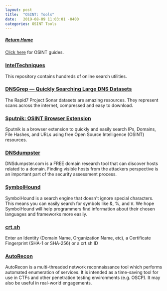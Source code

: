 ```yaml
---
layout: post
title:  "OSINT: Tools"
date:   2019-08-09 11:03:01 -0400
categories: OSINT Tools
---
```

##### [Return Home](https://thegetch.github.io/penetration/testing/resources/2019/08/09/Home/)

[Click here](https://thegetch.github.io/PenetrationTestingResources/OSINT) for OSINT guides.

### [IntelTechniques](https://inteltechniques.com/menu.html)

This repository contains hundreds of online search utilities.

### [DNSGrep — Quickly Searching Large DNS Datasets](https://blog.erbbysam.com/index.php/2019/02/09/dnsgrep/)

The Rapid7 Project Sonar datasets are amazing resources. They represent scans across the internet, compressed and easy to download.

### [Sputnik: OSINT Browser Extension](https://medium.com/bugbountywriteup/sputnik-an-open-source-intelligence-browser-extension-da2f2c22c8ec)

Sputnik is a browser extension to quickly and easily search IPs, Domains, File Hashes, and URLs using free Open Source Intelligence (OSINT) resources.

### [DNSdumpster](https://dnsdumpster.com/)

DNSdumpster.com is a FREE domain research tool that can discover hosts related to a domain. Finding visible hosts from the attackers perspective is an important part of the security assessment process.
 
### [SymbolHound](http://symbolhound.com/)

SymbolHound is a search engine that doesn't ignore special characters. This means you can easily search for symbols like &, %, and π. We hope SymbolHound will help programmers find information about their chosen languages and frameworks more easily.

### [crt.sh](https://crt.sh/)

Enter an Identity (Domain Name, Organization Name, etc), a Certificate Fingerprint (SHA-1 or SHA-256) or a crt.sh ID

### [AutoRecon](https://github.com/Tib3rius/AutoRecon)

AutoRecon is a multi-threaded network reconnaissance tool which performs automated enumeration of services. It is intended as a time-saving tool for use in CTFs and other penetration testing environments (e.g. OSCP). It may also be useful in real-world engagements.
